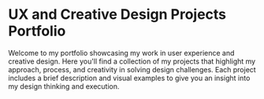 # UX and Creative Design Projects Portfolio

Welcome to my portfolio showcasing my work in user experience and creative design. Here you'll find a collection of my projects that highlight my approach, process, and creativity in solving design challenges. Each project includes a brief description and visual examples to give you an insight into my design thinking and execution.
